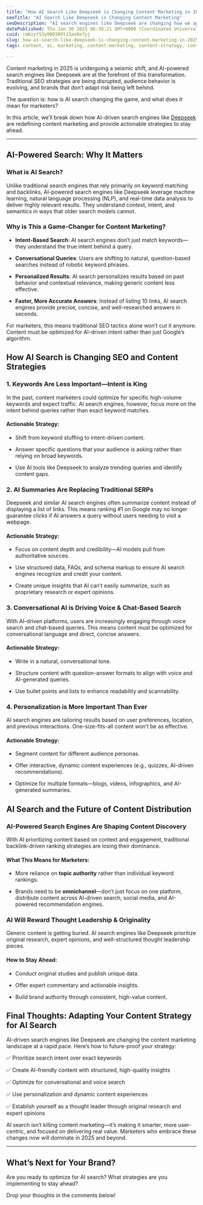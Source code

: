 ```yaml
---
title: "How AI Search Like Deepseek is Changing Content Marketing in 2025"
seoTitle: "AI Search Like Deepseek is Changing Content Marketing"
seoDescription: "AI search engines like Deepseek are changing how we approach content marketing in 2025.Learn how to stay ahead with intent-driven strategies and smarter SEO"
datePublished: Thu Jan 30 2025 06:39:21 GMT+0000 (Coordinated Universal Time)
cuid: cm6iyt53y000309l13ax6e7yj
slug: how-ai-search-like-deepseek-is-changing-content-marketing-in-2025
tags: content, ai, marketing, content-marketing, content-strategy, content-creator, content-creation, ai-tools, aitools, AI, deepseek, deepseek-v3, deepseek-ai, deepseekr1, deepseekai

---
```


Content marketing in 2025 is undergoing a seismic shift, and AI-powered search engines like Deepseek are at the forefront of this transformation. Traditional SEO strategies are being disrupted, audience behavior is evolving, and brands that don’t adapt risk being left behind.

The question is: how is AI search changing the game, and what does it mean for marketers?

In this article, we’ll break down how AI-driven search engines like [Deepseek](https://www.deepseek.com/) are redefining content marketing and provide actionable strategies to stay ahead.

---

## AI-Powered Search: Why It Matters

### What is AI Search?

Unlike traditional search engines that rely primarily on keyword matching and backlinks, AI-powered search engines like Deepseek leverage machine learning, natural language processing (NLP), and real-time data analysis to deliver highly relevant results. They understand context, intent, and semantics in ways that older search models cannot.

### Why is This a Game-Changer for Content Marketing?

* **Intent-Based Search**: AI search engines don’t just match keywords—they understand the true intent behind a query.
    
* **Conversational Queries**: Users are shifting to natural, question-based searches instead of robotic keyword phrases.
    
* **Personalized Results**: AI search personalizes results based on past behavior and contextual relevance, making generic content less effective.
    
* **Faster, More Accurate Answers**: Instead of listing 10 links, AI search engines provide precise, concise, and well-researched answers in seconds.
    

For marketers, this means traditional SEO tactics alone won’t cut it anymore. Content must be optimized for AI-driven intent rather than just Google’s algorithm.

## How AI Search is Changing SEO and Content Strategies

### 1\. Keywords Are Less Important—Intent is King

In the past, content marketers could optimize for specific high-volume keywords and expect traffic. AI search engines, however, focus more on the intent behind queries rather than exact keyword matches.

#### **Actionable Strategy:**

* Shift from keyword stuffing to intent-driven content.
    
* Answer specific questions that your audience is asking rather than relying on broad keywords.
    
* Use AI tools like Deepseek to analyze trending queries and identify content gaps.
    

### 2\. AI Summaries Are Replacing Traditional SERPs

Deepseek and similar AI search engines often summarize content instead of displaying a list of links. This means ranking #1 on Google may no longer guarantee clicks if AI answers a query without users needing to visit a webpage.

#### **Actionable Strategy:**

* Focus on content depth and credibility—AI models pull from authoritative sources.
    
* Use structured data, FAQs, and schema markup to ensure AI search engines recognize and credit your content.
    
* Create unique insights that AI can’t easily summarize, such as proprietary research or expert opinions.
    

### 3\. Conversational AI is Driving Voice & Chat-Based Search

With AI-driven platforms, users are increasingly engaging through voice search and chat-based queries. This means content must be optimized for conversational language and direct, concise answers.

#### **Actionable Strategy:**

* Write in a natural, conversational tone.
    
* Structure content with question-answer formats to align with voice and AI-generated queries.
    
* Use bullet points and lists to enhance readability and scannability.
    

### 4\. Personalization is More Important Than Ever

AI search engines are tailoring results based on user preferences, location, and previous interactions. One-size-fits-all content won’t be as effective.

#### **Actionable Strategy:**

* Segment content for different audience personas.
    
* Offer interactive, dynamic content experiences (e.g., quizzes, AI-driven recommendations).
    
* Optimize for multiple formats—blogs, videos, infographics, and AI-generated summaries.
    

## AI Search and the Future of Content Distribution

### AI-Powered Search Engines Are Shaping Content Discovery

With AI prioritizing content based on context and engagement, traditional backlink-driven ranking strategies are losing their dominance.

#### **What This Means for Marketers:**

* More reliance on **topic authority** rather than individual keyword rankings.
    
* Brands need to be **omnichannel**—don’t just focus on one platform, distribute content across AI-driven search, social media, and AI-powered recommendation engines.
    

### AI Will Reward Thought Leadership & Originality

Generic content is getting buried. AI search engines like Deepseek prioritize original research, expert opinions, and well-structured thought leadership pieces.

#### **How to Stay Ahead:**

* Conduct original studies and publish unique data.
    
* Offer expert commentary and actionable insights.
    
* Build brand authority through consistent, high-value content.
    

## Final Thoughts: Adapting Your Content Strategy for AI Search

AI-driven search engines like Deepseek are changing the content marketing landscape at a rapid pace. Here’s how to future-proof your strategy:

✅ Prioritize search intent over exact keywords

✅ Create AI-friendly content with structured, high-quality insights

✅ Optimize for conversational and voice search

✅ Use personalization and dynamic content experiences

✅ Establish yourself as a thought leader through original research and expert opinions

AI search isn’t killing content marketing—it’s making it smarter, more user-centric, and focused on delivering real value. Marketers who embrace these changes now will dominate in 2025 and beyond.

---

## What’s Next for Your Brand?

Are you ready to optimize for AI search? What strategies are you implementing to stay ahead?

Drop your thoughts in the comments below!